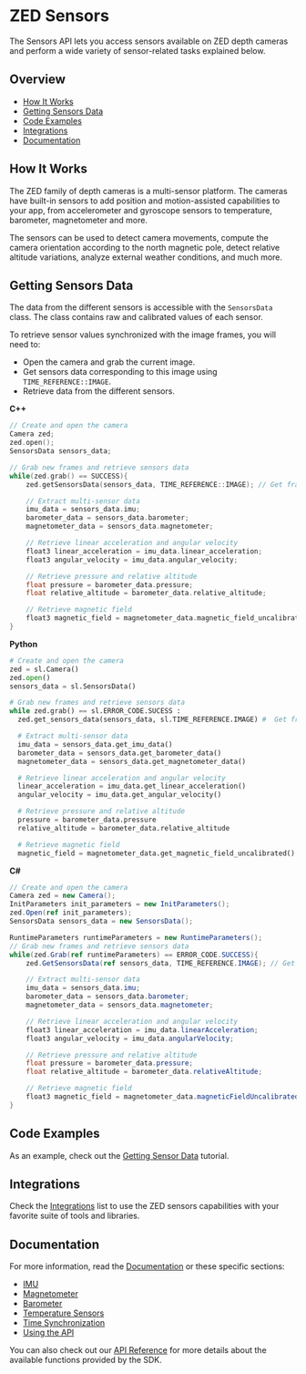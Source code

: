# ZED Sensors

The Sensors API lets you access sensors available on ZED depth cameras and perform a wide variety of sensor-related tasks explained below.

## Overview

* [How It Works](#how-it-works)
* [Getting Sensors Data](#getting-sensors-data)
* [Code Examples](#code-examples)
* [Integrations](#integrations)
* [Documentation](#documentation)

## How It Works

The ZED family of depth cameras is a multi-sensor platform. The cameras have built-in sensors to add position and motion-assisted capabilities to your app, from accelerometer and gyroscope sensors to temperature, barometer, magnetometer and more.

The sensors can be used to detect camera movements, compute the camera orientation according to the north magnetic pole, detect relative altitude variations, analyze external weather conditions, and much more.

## Getting Sensors Data

The data from the different sensors is accessible with the `SensorsData` class. The class contains raw and calibrated values of each sensor.

To retrieve sensor values synchronized with the image frames, you will need to:

- Open the camera and grab the current image.
- Get sensors data corresponding to this image using `TIME_REFERENCE::IMAGE`.
- Retrieve data from the different sensors.


**C++**
```cpp
// Create and open the camera
Camera zed;
zed.open();
SensorsData sensors_data;

// Grab new frames and retrieve sensors data
while(zed.grab() == SUCCESS){
    zed.getSensorsData(sensors_data, TIME_REFERENCE::IMAGE); // Get frame synchronized sensor data

    // Extract multi-sensor data
    imu_data = sensors_data.imu;
    barometer_data = sensors_data.barometer;
    magnetometer_data = sensors_data.magnetometer;

    // Retrieve linear acceleration and angular velocity
    float3 linear_acceleration = imu_data.linear_acceleration;
    float3 angular_velocity = imu_data.angular_velocity;

    // Retrieve pressure and relative altitude
    float pressure = barometer_data.pressure;
    float relative_altitude = barometer_data.relative_altitude;

    // Retrieve magnetic field
    float3 magnetic_field = magnetometer_data.magnetic_field_uncalibrated;
}
```

**Python**
```python
# Create and open the camera
zed = sl.Camera()
zed.open()
sensors_data = sl.SensorsData()

# Grab new frames and retrieve sensors data
while zed.grab() == sl.ERROR_CODE.SUCESS :
  zed.get_sensors_data(sensors_data, sl.TIME_REFERENCE.IMAGE) #  Get frame synchronized sensor data

  # Extract multi-sensor data
  imu_data = sensors_data.get_imu_data()
  barometer_data = sensors_data.get_barometer_data()
  magnetometer_data = sensors_data.get_magnetometer_data()

  # Retrieve linear acceleration and angular velocity
  linear_acceleration = imu_data.get_linear_acceleration()
  angular_velocity = imu_data.get_angular_velocity()

  # Retrieve pressure and relative altitude
  pressure = barometer_data.pressure
  relative_altitude = barometer_data.relative_altitude

  # Retrieve magnetic field
  magnetic_field = magnetometer_data.get_magnetic_field_uncalibrated()
```

**C#**
```csharp
// Create and open the camera
Camera zed = new Camera();
InitParameters init_parameters = new InitParameters();
zed.Open(ref init_parameters);
SensorsData sensors_data = new SensorsData();

RuntimeParameters runtimeParameters = new RuntimeParameters();
// Grab new frames and retrieve sensors data
while(zed.Grab(ref runtimeParameters) == ERROR_CODE.SUCCESS){
    zed.GetSensorsData(ref sensors_data, TIME_REFERENCE.IMAGE); // Get frame synchronized sensor data

    // Extract multi-sensor data
    imu_data = sensors_data.imu;
    barometer_data = sensors_data.barometer;
    magnetometer_data = sensors_data.magnetometer;

    // Retrieve linear acceleration and angular velocity
    float3 linear_acceleration = imu_data.linearAcceleration;
    float3 angular_velocity = imu_data.angularVelocity;

    // Retrieve pressure and relative altitude
    float pressure = barometer_data.pressure;
    float relative_altitude = barometer_data.relativeAltitude;

    // Retrieve magnetic field
    float3 magnetic_field = magnetometer_data.magneticFieldUncalibrated;
}
```

## Code Examples
As an example, check out the [Getting Sensor Data](../09-Tutorials/tutorial%207%20-%20sensor%20data) tutorial.


## Integrations
Check the [Integrations](../11-Integrations#overview) list to use the ZED sensors capabilities with your favorite suite of tools and libraries.


## Documentation
For more information, read the [Documentation](https://www.stereolabs.com/docs/sensors/) or these specific sections:

* [IMU](https://www.stereolabs.com/docs/sensors/imu/)
* [Magnetometer](https://www.stereolabs.com/docs/sensors/magnetometer/)
* [Barometer](https://www.stereolabs.com/docs/sensors/barometer/)
* [Temperature Sensors](https://www.stereolabs.com/docs/sensors/temperature/)
* [Time Synchronization](https://www.stereolabs.com/docs/sensors/time-synchronization/)
* [Using the API](https://www.stereolabs.com/docs/sensors/using-sensors/)

You can also check out our [API Reference](https://www.stereolabs.com/docs/api/) for more details about the available functions provided by the SDK.